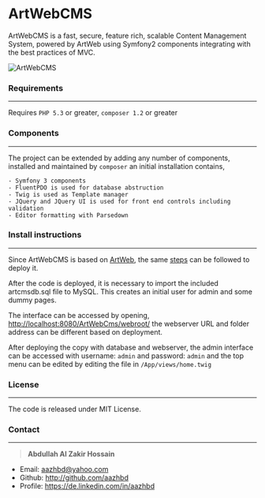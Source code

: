 # ArtWebCMS

ArtWebCMS is a fast, secure, feature rich, scalable Content Management System, powered by ArtWeb using Symfony2 components integrating with the best practices of MVC.

![ArtWebCMS](http://articulatelogic.com/file/view/artwebcms/)


### Requirements
----------------

Requires `PHP 5.3` or greater, `composer 1.2` or greater

### Components
--------------

The project can be extended by adding any number of components, installed and maintained by ```composer``` an initial installation contains,

    - Symfony 3 components
    - FluentPDO is used for database abstruction
    - Twig is used as Template manager
    - JQuery and JQuery UI is used for front end controls including validation
    - Editor formatting with Parsedown


### Install instructions
------------------------

Since ArtWebCMS is based on [ArtWeb](http://articulatelogic.com/a/artweb/), the same [steps](http://articulatelogic.com/a/artweb/) can be followed to deploy it.

After the code is deployed, it is necessary to import the included artcmsdb.sql file to MySQL. This creates an initial user for admin and some dummy pages.

The interface can be accessed by opening, <http://localhost:8080/ArtWebCms/webroot/> the webserver URL and folder address can be different based on deployment.

After deploying the copy with database and webserver, the admin interface can be accessed with username: `admin` and password: `admin` and the top menu can be edited by editing the file in `/App/views/home.twig`

### License
-----------

The code is released under MIT License.


### Contact
-----------

> **Abdullah Al Zakir Hossain**

- Email:   <aazhbd@yahoo.com>
- Github:   <http://github.com/aazhbd>
- Profile:   <https://de.linkedin.com/in/aazhbd>
